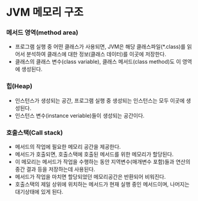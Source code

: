 # JVM 메모리 구조

### 메서드 영역(method area)
* 프로그램 실행 중 어떤 클래스가 사용되면, JVM은 해당 클래스파일(*.class)를 읽어서 분석하여 클래스에 대한 정보(클래스 데이터)를 이곳에 저장한다.
* 클래스의 클래스 변수(class variable), 클래스 메서드(class method)도 이 영역에 생성된다.

### 힙(Heap)
* 인스턴스가 생성되는 공간, 프로그램 실행 중 생성되는 인스턴스는 모두 이곳에 생성된다.
* 인스턴스 변수(instance veriable)들이 생성되는 공간이다.

### 호출스택(Call stack)
* 메서드의 작업에 필요한 메모리 공간을 제공한다.
* 메서드가 호출되면, 호출스택에 호출된 메서드를 위한 메모리가 할당된다.
* 이 메모리는 메서드가 작업을 수행하는 동안 지역변수(매개변수 포함)들과 연산의 중간 결과 등을 저장하는데 사용된다.
* 메서드가 작업을 마치면 할당되었던 메모리공간은 반환되어 비워진다.
* 호출스택의 제일 상위에 위치하는 메서드가 현재 실행 중인 메서드이며, 나머지는 대기상태에 있게 된다.
